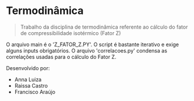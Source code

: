 # Termodinâmica

> Trabalho da disciplina de termodinâmica referente ao cálculo do fator de compressibilidade isotérmico (Fator Z)

O arquivo main é o 'Z_FATOR_Z.PY'. O script é bastante iterativo e exige alguns inputs obrigatórios. 
O arquivo 'correlacoes.py' condensa as correlações usadas para o cálculo do Fator Z.

Desenvolvido por:
- Anna Luiza
- Raissa Castro
- Francisco Araújo
